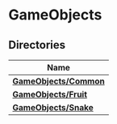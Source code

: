 # GameObjects



## Directories

| Name           |
| -------------- |
| **[GameObjects/Common](dir_019d7bb7361f9aa3b48f96cc632e1810.md#dir-gameobjects/common)**  |
| **[GameObjects/Fruit](dir_d43acb0eca89dcd76dfd506cf0dbcdce.md#dir-gameobjects/fruit)**  |
| **[GameObjects/Snake](dir_dbfe116202b1600769614f98728cbd53.md#dir-gameobjects/snake)**  |

